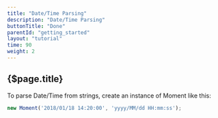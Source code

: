 ```yaml
---
title: "Date/Time Parsing"
description: "Date/Time Parsing"
buttonTitle: "Done"
parentId: "getting_started"
layout: "tutorial"
time: 90
weight: 2
---
```


## {$page.title}

To parse Date/Time from strings, create an instance of Moment like this:

```javascript
new Moment('2018/01/18 14:20:00', 'yyyy/MM/dd HH:mm:ss');
```
